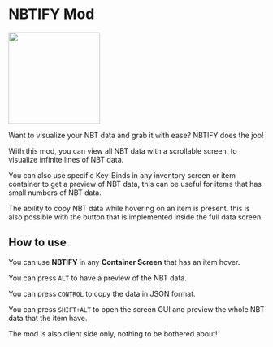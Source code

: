 # NBTIFY Mod

<a href="https://modrinth.com/mod/fabric-api" target="_blank"><img src="https://i.imgur.com/Ol1Tcf8.png" width="180"></a>

Want to visualize your NBT data and grab it with ease? NBTIFY does the job!

With this mod, you can view all NBT data with a scrollable screen, to visualize infinite lines of NBT data.

You can also use specific Key-Binds in any inventory screen or item container to get a preview of NBT data, this can be useful for items that has small numbers of NBT data.

The ability to copy NBT data while hovering on an item is present, this is also possible with the button that is implemented inside the full data screen.

## How to use

You can use **NBTIFY** in any **Container Screen** that has an item hover.

You can press `ALT` to have a preview of the NBT data.

You can press `CONTROL` to copy the data in JSON format.

You can press `SHIFT+ALT` to open the screen GUI and preview the whole NBT data that the item have.

The mod is also client side only, nothing to be bothered about!
